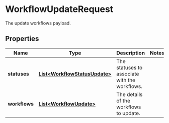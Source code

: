 

# WorkflowUpdateRequest

The update workflows payload.

## Properties

| Name | Type | Description | Notes |
|------------ | ------------- | ------------- | -------------|
|**statuses** | [**List&lt;WorkflowStatusUpdate&gt;**](WorkflowStatusUpdate.md) | The statuses to associate with the workflows. |  |
|**workflows** | [**List&lt;WorkflowUpdate&gt;**](WorkflowUpdate.md) | The details of the workflows to update. |  |



